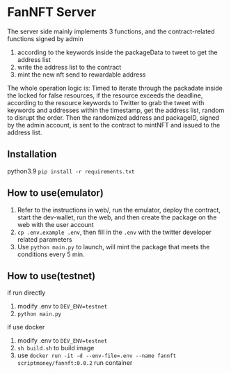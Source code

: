 # FanNFT Server

The server side mainly implements 3 functions, and the contract-related functions signed by admin

1. according to the keywords inside the packageData to tweet to get the address list
2. write the address list to the contract
3. mint the new nft send to rewardable address

The whole operation logic is:
Timed to iterate through the packadate inside the locked for false resources, if the resource exceeds the deadline, according to the resource keywords to Twitter to grab the tweet with keywords and addresses within the timestamp, get the address list, random to disrupt the order. Then the randomized address and packageID, signed by the admin account, is sent to the contract to mintNFT and issued to the address list.

## Installation

python3.9  `pip install -r requirements.txt`

## How to use(emulator)

1. Refer to the instructions in web/, run the emulator, deploy the contract, start the dev-wallet, run the web, and then create the package on the web with the user account
2. `cp .env.example .env`, then fill in the `.env` with the twitter developer related parameters
3. Use `python main.py` to launch, will mint the package that meets the conditions every 5 min.

## How to use(testnet)

if run directly

1. modify .env to `DEV_ENV=testnet`
2. `python main.py`

if use docker
1. modify .env to `DEV_ENV=testnet`
2. `sh build.sh` to build image
3. use `docker run -it -d --env-file=.env --name fannft scriptmoney/fannft:0.0.2` run container